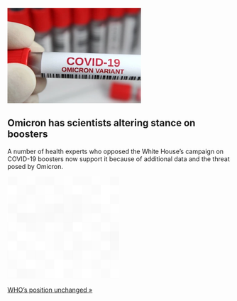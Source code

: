 
![Omicron has scientists altering stance on boosters](./20211203055844.png)
## Omicron has scientists altering stance on boosters

A number of health experts who opposed the White House’s campaign on COVID-19 boosters now support it because of additional data and the threat posed by Omicron.

![pic](../square_bg.png)

[WHO’s position unchanged »](https://www.yahoo.com/news/omicron-prompts-swift-reconsideration-boosters-190548961.html)
